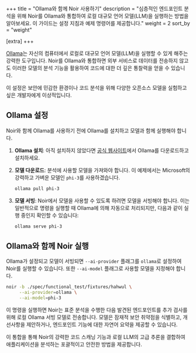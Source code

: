 +++
title = "Ollama와 함께 Noir 사용하기"
description = "심층적인 엔드포인트 분석을 위해 Noir를 Ollama와 통합하여 로컬 대규모 언어 모델(LLM)을 실행하는 방법을 알아보세요. 이 가이드는 설정 지침과 예제 명령어를 제공합니다."
weight = 2
sort_by = "weight"

[extra]
+++

[Ollama](https://ollama.com)는 자신의 컴퓨터에서 로컬로 대규모 언어 모델(LLM)을 실행할 수 있게 해주는 강력한 도구입니다. Noir를 Ollama와 통합하면 외부 서비스로 데이터를 전송하지 않고도 이러한 모델의 분석 기능을 활용하여 코드에 대한 더 깊은 통찰력을 얻을 수 있습니다.

이 설정은 보안에 민감한 환경이나 코드 분석을 위해 다양한 오픈소스 모델을 실험하고 싶은 개발자에게 이상적입니다.

## Ollama 설정

Noir와 함께 Ollama를 사용하기 전에 Ollama를 설치하고 모델과 함께 실행해야 합니다.

1.  **Ollama 설치**: 아직 설치하지 않았다면 [공식 웹사이트](https://ollama.com)에서 Ollama를 다운로드하고 설치하세요.
2.  **모델 다운로드**: 분석에 사용할 모델을 가져와야 합니다. 이 예제에서는 Microsoft의 강력하고 가벼운 모델인 `phi-3`를 사용하겠습니다.

    ```bash
    ollama pull phi-3
    ```

3.  **모델 서빙**: Noir에서 모델을 사용할 수 있도록 하려면 모델을 서빙해야 합니다. 이는 일반적으로 명령을 실행할 때 Ollama에 의해 자동으로 처리되지만, 다음과 같이 실행 중인지 확인할 수 있습니다:

    ```bash
    ollama serve phi-3
    ```

## Ollama와 함께 Noir 실행

Ollama가 설정되고 모델이 서빙되면 `--ai-provider` 플래그를 `ollama`로 설정하여 Noir를 실행할 수 있습니다. 또한 `--ai-model` 플래그로 사용할 모델을 지정해야 합니다.

```bash
noir -b ./spec/functional_test/fixtures/hahwul \
     --ai-provider=ollama \
     --ai-model=phi-3
```

이 명령을 실행하면 Noir는 표준 분석을 수행한 다음 발견된 엔드포인트를 추가 검사를 위해 로컬 Ollama 서빙 모델로 전송합니다. 모델은 잠재적 보안 취약점을 식별하고, 개선사항을 제안하거나, 엔드포인트 기능에 대한 자연어 요약을 제공할 수 있습니다.

이 통합을 통해 Noir의 강력한 코드 스캐닝 기능과 로컬 LLM의 고급 추론을 결합하여 애플리케이션을 분석하는 포괄적이고 안전한 방법을 제공합니다.